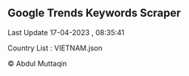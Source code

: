 

## Google Trends Keywords Scraper 
 
Last Update 17-04-2023 , 08:35:41

Country List :
VIETNAM.json



© Abdul Muttaqin 
